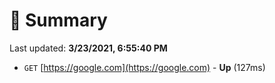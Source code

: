 # 📖 Summary
Last updated: **3/23/2021, 6:55:40 PM**

- `GET` [https://google.com](https://google.com) - **Up** (127ms)
